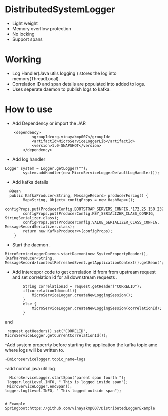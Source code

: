 # DistributedSystemLogger
- Light weight
- Memory overflow protection
- No locking
- Support spans 
# Working
- Log Handler(Java utils logging ) stores the log into memory(ThreadLocal).
- Correlation ID and span details are populated into  added to logs.
- Uses seperate daemon to publish logs to kafka.
# How to use
- Add Dependency or import the JAR
```
    <dependency>
			<groupId>org.vinayakmp007</groupId>
			<artifactId>MicroServiceLoggerLib</artifactId>
			<version>1.0-SNAPSHOT</version>
		</dependency>
```
- Add log handler
```
Logger system = Logger.getLogger("");
        system.addHandler(new MicroServiceLoggerDefaultLogHandler());
```

- Add kafka details
```
  @Bean
  public KafkaProducer<String, MessageRecord> producerForLog() {
        Map<String, Object> configProps = new HashMap<>();
        configProps.put(ProducerConfig.BOOTSTRAP_SERVERS_CONFIG,"172.25.150.239:9092");
        configProps.put(ProducerConfig.KEY_SERIALIZER_CLASS_CONFIG, StringSerializer.class);
        configProps.put(ProducerConfig.VALUE_SERIALIZER_CLASS_CONFIG, MessageRecordSerializer.class);
        return new KafkaProducer<>(configProps);
    }
```
- Start the daemon .
 ```
 MicroServiceLoggerDaemon.startDaemon(new SystemPropertyReader(), (KafkaProducer<String, MessageRecord>)contextRefreshedEvent.getApplicationContext().getBean("producerForLog"));
```
- Add intercepor code to get correlation id from from upstream request and set correlation id for all downstream requests .
```
        String correlationId = request.getHeader("CORRELID");
        if(correlationId==null){
            MicroServiceLogger.createNewLoggingSession();
        }
        else {
            MicroServiceLogger.createNewLoggingSession(correlationId);
        }
```
and 
```
 request.getHeaders().set("CORRELID", MicroServiceLogger.getCurrentCorrelationId());
```
-Add system properrty before starting the application the kafka topic ame where logs will be written to.

```
-Dmicroservicelogger.topic_name=logs
```
-add normal java util log 
```
  MicroServiceLogger.startSpan("parent span fourth ");
 logger.log(Level.INFO, " This is logged inside span");
 MicroServiceLogger.endSpan();
logger.log(Level.INFO, " This logged outside span");


# Example
Springboot:https://github.com/vinayakmp007/DistributedLoggerExample
